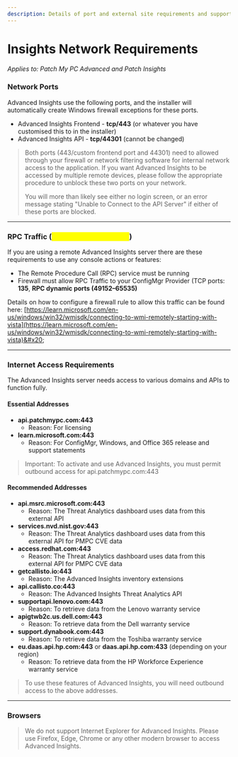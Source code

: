 ```yaml
---
description: Details of port and external site requirements and supported browsers.
---
```


# Insights Network Requirements

_Applies to: Patch My PC Advanced and Patch Insights_

### Network Ports <a href="#network-ports" id="network-ports"></a>

Advanced Insights use the following ports, and the installer will automatically create Windows firewall exceptions for these ports.

* Advanced Insights Frontend - **tcp/443** (or whatever you have customised this to in the installer)
* Advanced Insights API - **tcp/44301** (cannot be changed)

<blockquote class="wp-block-quote">
<p>Both ports (443/custom frontend port and 44301) need to allowed through your firewall or network filtering software for internal network access to the application. If you want Advanced Insights to be accessed by multiple remote devices, please follow the appropriate procedure to unblock these two ports on your network.</p>
<p>You will more than likely see either no login screen, or an error message stating "Unable to Connect to the API Server" if either of these ports are blocked. &#x20;</p>
</blockquote>

***

### RPC Traffic (<mark style="color:yellow;">If using remote server</mark>)

If you are using a remote Advanced Insights server there are these requirements to use any console actions or features:

* The Remote Procedure Call (RPC) service must be running
* Firewall must allow RPC Traffic to your ConfigMgr Provider (TCP ports: **135**, **RPC dynamic ports (49152–65535)**

Details on how to configure a firewall rule to allow this traffic can be found here: [https://learn.microsoft.com/en-us/windows/win32/wmisdk/connecting-to-wmi-remotely-starting-with-vista](https://learn.microsoft.com/en-us/windows/win32/wmisdk/connecting-to-wmi-remotely-starting-with-vista)&#x20;

***

### Internet Access Requirements

The Advanced Insights server needs access to various domains and APIs to function fully.&#x20;

#### Essential Addresses

* **api.patchmypc.com:443**
  * Reason: For licensing
* **learn.microsoft.com:443**
  * Reason: For ConfigMgr, Windows, and Office 365 release and support statements

<blockquote class="wp-block-quote">
<p>Important: To activate and use Advanced Insights, you must permit outbound access for api.patchmypc.com:443</p>
</blockquote>

#### Recommended Addresses

* **api.msrc.microsoft.com:443**
  * Reason: The Threat Analytics dashboard uses data from this external API
* **services.nvd.nist.gov:443**
  * Reason: The Threat Analytics dashboard uses data from this external API for PMPC CVE data
* **access.redhat.com:443**
  * Reason: The Threat Analytics dashboard uses data from this external API for PMPC CVE data
* **getcallisto.io:443**
  * Reason: The Advanced Insights inventory extensions
* **api.callisto.co:443**
  * Reason: The Advanced Insights Threat Analytics API&#x20;
* **supportapi.lenovo.com:443**
  * Reason: To retrieve data from the Lenovo warranty service
* **apigtwb2c.us.dell.com:443**
  * Reason: To retrieve data from the Dell warranty service
* **support.dynabook.com:443**
  * Reason: To retrieve data from the Toshiba warranty service
* **eu.daas.api.hp.com:443** or **daas.api.hp.com:433** (depending on your region)
  * Reason: To retrieve data from the HP Workforce Experience warranty service

<blockquote class="wp-block-quote">
<p>To use these features of Advanced Insights, you will need outbound access to the above addresses.</p>
</blockquote>

***

### Browsers

<blockquote class="wp-block-quote">
<p>We do not support Internet Explorer for Advanced Insights. Please use Firefox, Edge, Chrome or any other modern browser to access Advanced Insights.</p>
</blockquote>